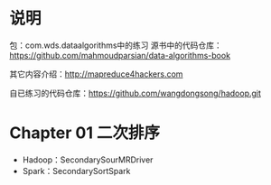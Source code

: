 # 说明

包：com.wds.dataalgorithms中的练习
源书中的代码仓库：https://github.com/mahmoudparsian/data-algorithms-book

其它内容介绍：http://mapreduce4hackers.com

自已练习的代码仓库：https://github.com/wangdongsong/hadoop.git

# Chapter 01 二次排序

* Hadoop：SecondarySourMRDriver
* Spark：SecondarySortSpark